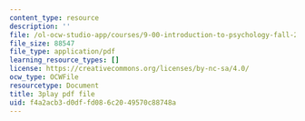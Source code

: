 ```yaml
---
content_type: resource
description: ''
file: /ol-ocw-studio-app/courses/9-00-introduction-to-psychology-fall-2004/f4a2acb3d0dffd086c2049570c88748a_10492.pdf
file_size: 88547
file_type: application/pdf
learning_resource_types: []
license: https://creativecommons.org/licenses/by-nc-sa/4.0/
ocw_type: OCWFile
resourcetype: Document
title: 3play pdf file
uid: f4a2acb3-d0df-fd08-6c20-49570c88748a
---
```

